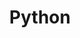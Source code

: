 ---
title: Python
description: Posts about Python
image:

# Badge style
style:
    background: "#1F5F1F"
    color: "#ff"
---